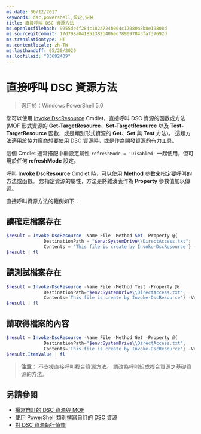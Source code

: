 ```yaml
---
ms.date: 06/12/2017
keywords: dsc,powershell,設定,安裝
title: 直接呼叫 DSC 資源方法
ms.openlocfilehash: 9955de4f284c182a724b004c17080a8b8e19808d
ms.sourcegitcommit: 17d798a041851382b406ed789097843faf37692d
ms.translationtype: HT
ms.contentlocale: zh-TW
ms.lasthandoff: 05/20/2020
ms.locfileid: "83692409"
---
```

# <a name="calling-dsc-resource-methods-directly"></a>直接呼叫 DSC 資源方法

>適用於：Windows PowerShell 5.0

您可以使用 [Invoke DscResource](/powershell/module/PSDesiredStateConfiguration/Invoke-DscResource) Cmdlet，直接呼叫 DSC 資源的函數或方法 (MOF 形式資源的 **Get-TargetResource**、**Set-TargetResource** 以及 **Test-TargetResource** 函數，或是類別形式資源的 **Get**、**Set** 與 **Test** 方法)。
這類方法適用於協力廠商想要使用 DSC 資源時，或是作為開發資源的有力工具。

這個 Cmdlet 通常搭配中繼設定屬性 `refreshMode = 'Disabled'` 一起使用，但可用於任何 **refreshMode** 設定。

呼叫 **Invoke DscResource** Cmdlet 時，可以使用 **Method** 參數來指定要呼叫的方法或函數。 您指定資源的屬性，方法是將雜湊表作為 **Property** 參數值加以傳遞。

直接呼叫資源方法的範例如下︰

## <a name="ensure-a-file-is-present"></a>請確定檔案存在

```powershell
$result = Invoke-DscResource -Name File -Method Set -Property @{
              DestinationPath = "$env:SystemDrive\\DirectAccess.txt";
              Contents = 'This file is create by Invoke-DscResource'} -Verbose
$result | fl
```

## <a name="test-that-a-file-is-present"></a>請測試檔案存在

```powershell
$result = Invoke-DscResource -Name File -Method Test -Property @{
              DestinationPath="$env:SystemDrive\\DirectAccess.txt";
              Contents='This file is create by Invoke-DscResource'} -Verbose
$result | fl
```

## <a name="get-the-contents-of-file"></a>請取得檔案的內容

```powershell
$result = Invoke-DscResource -Name File -Method Get -Property @{
              DestinationPath="$env:SystemDrive\\DirectAccess.txt";
              Contents='This file is create by Invoke-DscResource'} -Verbose
$result.ItemValue | fl
```

>**注意︰** 不支援直接呼叫複合資源方法。 請改為呼叫組成複合資源之基礎資源的方法。

## <a name="see-also"></a>另請參閱

- [撰寫自訂的 DSC 資源與 MOF](../resources/authoringResourceMOF.md)
- [使用 PowerShell 類別撰寫自訂的 DSC 資源](../resources/authoringResourceClass.md)
- [對 DSC 資源執行偵錯](../troubleshooting/debugResource.md)
